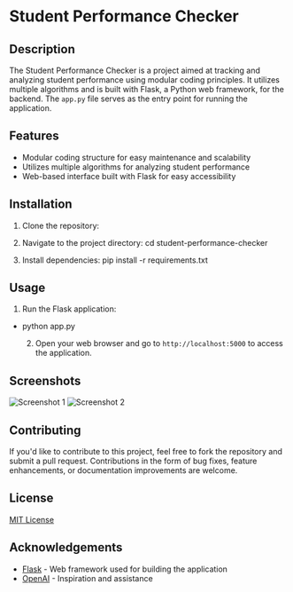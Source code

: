 # Student Performance Checker

## Description
The Student Performance Checker is a project aimed at tracking and analyzing student performance using modular coding principles. It utilizes multiple algorithms and is built with Flask, a Python web framework, for the backend. The `app.py` file serves as the entry point for running the application.

## Features
- Modular coding structure for easy maintenance and scalability
- Utilizes multiple algorithms for analyzing student performance
- Web-based interface built with Flask for easy accessibility

## Installation
1. Clone the repository:
2. Navigate to the project directory:
   cd student-performance-checker
   
4. Install dependencies:
   pip install -r requirements.txt

   
## Usage
1. Run the Flask application:
 - python app.py

   2. Open your web browser and go to `http://localhost:5000` to access the application.

## Screenshots
![Screenshot 1](images/screenshot1.png)
![Screenshot 2](images/screenshot2.png)

## Contributing
If you'd like to contribute to this project, feel free to fork the repository and submit a pull request. Contributions in the form of bug fixes, feature enhancements, or documentation improvements are welcome.

## License
[MIT License](LICENSE)

## Acknowledgements
- [Flask](https://flask.palletsprojects.com/) - Web framework used for building the application
- [OpenAI](https://openai.com/) - Inspiration and assistance
